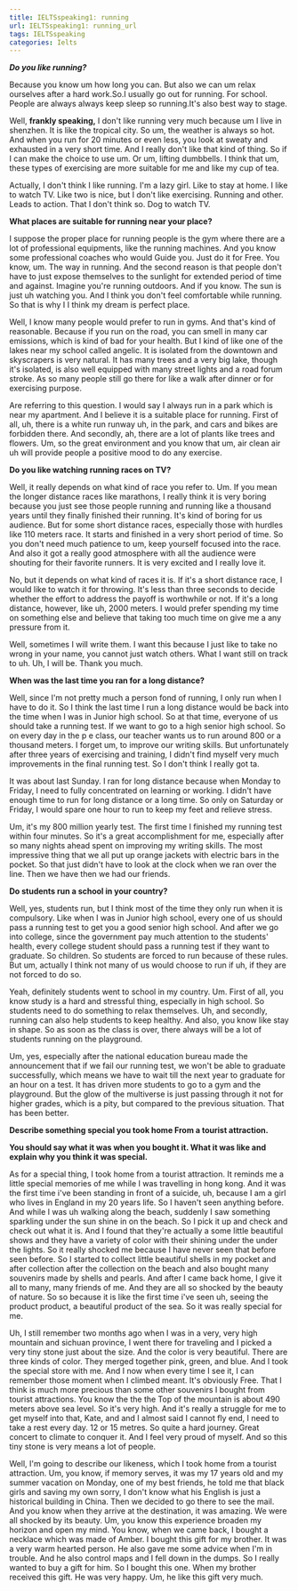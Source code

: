 ```yaml
---
title: IELTSspeaking1: running
url: IELTSspeaking1: running_url
tags: IELTSspeaking
categories: Ielts
---
```


***Do you like running?***



Because you know um how long you can. But also we can um relax ourselves after a hard work.So.I usually go out for running. For school. People are always always keep sleep so running.It's also best way to stage.

 

Well, **frankly speaking,** I don't like running very much because um I live in shenzhen. It is like the tropical city. So um, the weather is always so hot. And when you run for 20 minutes or even less, you look at sweaty and exhausted in a very short time. And I really don't like that kind of thing. So if I can make the choice to use um. Or um, lifting dumbbells. I think that um, these types of exercising are more suitable for me and like my cup of tea.

 

Actually, I don't think I like running. I'm a lazy girl. Like to stay at home. I like to watch TV. Like two is nice, but I don't like exercising. Running and other. Leads to action. That I don't think so. Dog to watch TV.

 

**What places are suitable for running near your place?** 

 

I suppose the proper place for running people is the gym where there are a lot of professional equipments, like the running machines. And you know some professional coaches who would Guide you. Just do it for Free. You know, um. The way in running. And the second reason is that people don't have to just expose themselves to the sunlight for extended period of time and against. Imagine you're running outdoors. And if you know. The sun is just uh watching you. And I think you don't feel comfortable while running. So that is why I I think my dream is perfect place.

 

Well, I know many people would prefer to run in gyms. And that's kind of reasonable. Because if you run on the road, you can smell in many car emissions, which is kind of bad for your health. But I kind of like one of the lakes near my school called angelic. It is isolated from the downtown and skyscrapers is very natural. It has many trees and a very big lake, though it's isolated, is also well equipped with many street lights and a road forum stroke. As so many people still go there for like a walk after dinner or for exercising purpose.

 

Are referring to this question. I would say I always run in a park which is near my apartment. And I believe it is a suitable place for running. First of all, uh, there is a white run runway uh, in the park, and cars and bikes are forbidden there. And secondly, ah, there are a lot of plants like trees and flowers. Um, so the great environment and you know that um, air clean air uh will provide people a positive mood to do any exercise.

 

**Do you like watching running races on TV?**

 

Well, it really depends on what kind of race you refer to. Um. If you mean the longer distance races like marathons, I really think it is very boring because you just see those people running and running like a thousand years until they finally finished their running. It's kind of boring for us audience. But for some short distance races, especially those with hurdles like 110 meters race. It starts and finished in a very short period of time. So you don't need much patience to um, keep yourself focused into the race. And also it got a really good atmosphere with all the audience were shouting for their favorite runners. It is very excited and I really love it.

 

No, but it depends on what kind of races it is. If it's a short distance race, I would like to watch it for throwing. It's less than three seconds to decide whether the effort to address the payoff is worthwhile or not. If it's a long distance, however, like uh, 2000 meters. I would prefer spending my time on something else and believe that taking too much time on give me a any pressure from it.

 

Well, sometimes I will write them. I want this because I just like to take no wrong in your name, you cannot just watch others. What I want still on track to uh. Uh, I will be. Thank you much.

 

**When was the last time you ran for a long distance?**

 

Well, since I'm not pretty much a person fond of running, I only run when I have to do it. So I think the last time I run a long distance would be back into the time when I was in Junior high school. So at that time, everyone of us should take a running test. If we want to go to a high senior high school. So on every day in the p e class, our teacher wants us to run around 800 or a thousand meters. I forget um, to improve our writing skills. But unfortunately after three years of exercising and training, I didn't find myself very much improvements in the final running test. So I don't think I really got ta.

 

It was about last Sunday. I ran for long distance because when Monday to Friday, I need to fully concentrated on learning or working. I didn't have enough time to run for long distance or a long time. So only on Saturday or Friday, I would spare one hour to run to keep my feet and relieve stress.

 

Um, it's my 800 million yearly test. The first time I finished my running test within four minutes. So it's a great accomplishment for me, especially after so many nights ahead spent on improving my writing skills. The most impressive thing that we all put up orange jackets with electric bars in the pocket. So that just didn't have to look at the clock when we ran over the line. Then we have then we had our friends.

 

**Do students run a school in your country?**

 

Well, yes, students run, but I think most of the time they only run when it is compulsory. Like when I was in Junior high school, every one of us should pass a running test to get you a good senior high school. And after we go into college, since the government pay much attention to the students' health, every college student should pass a running test if they want to graduate. So children. So students are forced to run because of these rules. But um, actually I think not many of us would choose to run if uh, if they are not forced to do so.

 

Yeah, definitely students went to school in my country. Um. First of all, you know study is a hard and stressful thing, especially in high school. So students need to do something to relax themselves. Uh, and secondly, running can also help students to keep healthy. And also, you know like stay in shape. So as soon as the class is over, there always will be a lot of students running on the playground.

 

Um, yes, especially after the national education bureau made the announcement that if we fail our running test, we won't be able to graduate successfully, which means we have to wait till the next year to graduate for an hour on a test. It has driven more students to go to a gym and the playground. But the glow of the multiverse is just passing through it not for higher grades, which is a pity, but compared to the previous situation. That has been better.

 

**Describe something special you took home From a tourist attraction.**

**You should say what it was when you bought it. What it was like and explain why you think it was special.**

 

As for a special thing, I took home from a tourist attraction. It reminds me a little special memories of me while I was travelling in hong kong. And it was the first time i've been standing in front of a suicide, uh, because I am a girl who lives in England in my 20 years life. So I haven't seen anything before. And while I was uh walking along the beach, suddenly I saw something sparkling under the sun shine in on the beach. So I pick it up and check and check out what it is. And I found that they're actually a some little beautiful shows and they have a variety of color with their shining under the under the lights. So it really shocked me because I have never seen that before seen before. So I started to collect little beautiful shells in my pocket and after collection after the collection on the beach and also bought many souvenirs made by shells and pearls. And after I came back home, I give it all to many, many friends of me. And they are all so shocked by the beauty of nature. So so because it is like the first time i've seen uh, seeing the product product, a beautiful product of the sea. So it was really special for me.

 

Uh, I still remember two months ago when I was in a very, very high mountain and sichuan province, I went there for traveling and I picked a very tiny stone just about the size. And the color is very beautiful. There are three kinds of color. They merged together pink, green, and blue. And I took the special store with me. And I now when every time I see it, I can remember those moment when I climbed meant. It's obviously Free. That I think is much more precious than some other souvenirs I bought from tourist attractions. You know the the the Top of the mountain is about 490 meters above sea level. So it's very high. And it's really a struggle for me to get myself into that, Kate, and and I almost said I cannot fly end, I need to take a rest every day. 12 or 15 metres. So quite a hard journey. Great concert to climate to conquer it. And I feel very proud of myself. And so this tiny stone is very means a lot of people.

 

Well, I'm going to describe our likeness, which I took home from a tourist attraction. Um, you know, if memory serves, it was my 17 years old and my summer vacation on Monday, one of my best friends, he told me that black girls and saving my own sorry, I don't know what his English is just a historical building in China. Then we decided to go there to see the mail. And you know when they arrive at the destination, it was amazing. We were all shocked by its beauty. Um, you know this experience broaden my horizon and open my mind. You know, when we came back, I bought a necklace which was made of Amber. I bought this gift for my brother. It was a very warm hearted person. He also gave me some advice when I'm in trouble. And he also control maps and I fell down in the dumps. So I really wanted to buy a gift for him. So I bought this one. When my brother received this gift. He was very happy. Um, he like this gift very much.